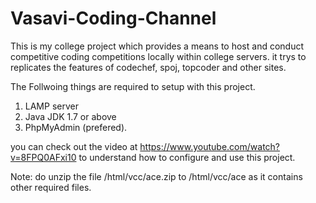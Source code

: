 # Vasavi-Coding-Channel
This is my college project which provides a means to host and conduct competitive coding competitions locally within college servers. it trys to replicates the features of codechef, spoj, topcoder and other sites.

The Follwoing things are required to setup with this project.
  1. LAMP server
  2. Java JDK 1.7 or above
  3. PhpMyAdmin (prefered).
  
 you can check out the video at https://www.youtube.com/watch?v=8FPQ0AFxi10 to understand how to configure and use this project.
 
Note: do unzip the file /html/vcc/ace.zip to /html/vcc/ace as it contains other required files.
